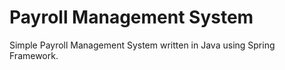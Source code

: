 # Payroll Management System

Simple Payroll Management System written in Java using Spring Framework.
